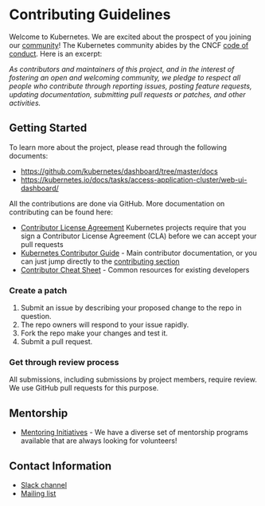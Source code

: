 # Contributing Guidelines

Welcome to Kubernetes. We are excited about the prospect of you joining our [community](https://github.com/kubernetes/community)! The Kubernetes community abides by the CNCF [code of conduct](code-of-conduct.md). Here is an excerpt:

_As contributors and maintainers of this project, and in the interest of fostering an open and welcoming community, we pledge to respect all people who contribute through reporting issues, posting feature requests, updating documentation, submitting pull requests or patches, and other activities._

## Getting Started

To learn more about the project, please read through the following documents:

- https://github.com/kubernetes/dashboard/tree/master/docs
- https://kubernetes.io/docs/tasks/access-application-cluster/web-ui-dashboard/

All the contributions are done via GitHub.
More documentation on contributing can be found here:

- [Contributor License Agreement](https://git.k8s.io/community/CLA.md) Kubernetes projects require that you sign a Contributor License Agreement (CLA) before we can accept your pull requests
- [Kubernetes Contributor Guide](http://git.k8s.io/community/contributors/guide) - Main contributor documentation, or you can just jump directly to the [contributing section](https://git.k8s.io/community/contributors/guide#contributing)
- [Contributor Cheat Sheet](https://git.k8s.io/community/contributors/guide/contributor-cheatsheet/README.md) - Common resources for existing developers

### Create a patch

1. Submit an issue by describing your proposed change to the repo in question.
2. The repo owners will respond to your issue rapidly.
3. Fork the repo make your changes and test it.
4. Submit a pull request.

### Get through review process

All submissions, including submissions by project members, require review. We use GitHub pull requests for this purpose.

## Mentorship

- [Mentoring Initiatives](https://git.k8s.io/community/mentoring) - We have a diverse set of mentorship programs available that are always looking for volunteers!

## Contact Information

- [Slack channel](https://kubernetes.slack.com/messages/sig-ui)
- [Mailing list](https://groups.google.com/forum/#!forum/kubernetes-sig-ui)
